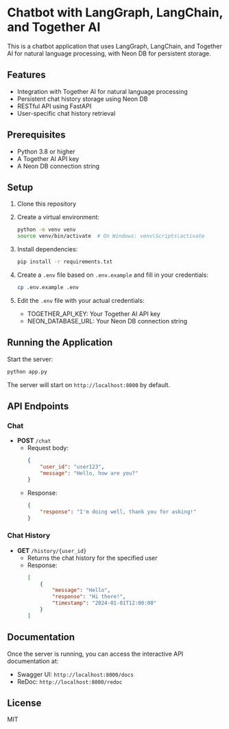 # Chatbot with LangGraph, LangChain, and Together AI

This is a chatbot application that uses LangGraph, LangChain, and Together AI for natural language processing, with Neon DB for persistent storage.

## Features

- Integration with Together AI for natural language processing
- Persistent chat history storage using Neon DB
- RESTful API using FastAPI
- User-specific chat history retrieval

## Prerequisites

- Python 3.8 or higher
- A Together AI API key
- A Neon DB connection string

## Setup

1. Clone this repository
2. Create a virtual environment:
   ```bash
   python -m venv venv
   source venv/bin/activate  # On Windows: venv\Scripts\activate
   ```

3. Install dependencies:
   ```bash
   pip install -r requirements.txt
   ```

4. Create a `.env` file based on `.env.example` and fill in your credentials:
   ```bash
   cp .env.example .env
   ```

5. Edit the `.env` file with your actual credentials:
   - TOGETHER_API_KEY: Your Together AI API key
   - NEON_DATABASE_URL: Your Neon DB connection string

## Running the Application

Start the server:
```bash
python app.py
```

The server will start on `http://localhost:8000` by default.

## API Endpoints

### Chat
- **POST** `/chat`
  - Request body:
    ```json
    {
        "user_id": "user123",
        "message": "Hello, how are you?"
    }
    ```
  - Response:
    ```json
    {
        "response": "I'm doing well, thank you for asking!"
    }
    ```

### Chat History
- **GET** `/history/{user_id}`
  - Returns the chat history for the specified user
  - Response:
    ```json
    [
        {
            "message": "Hello",
            "response": "Hi there!",
            "timestamp": "2024-01-01T12:00:00"
        }
    ]
    ```

## Documentation

Once the server is running, you can access the interactive API documentation at:
- Swagger UI: `http://localhost:8000/docs`
- ReDoc: `http://localhost:8000/redoc`

## License

MIT 
